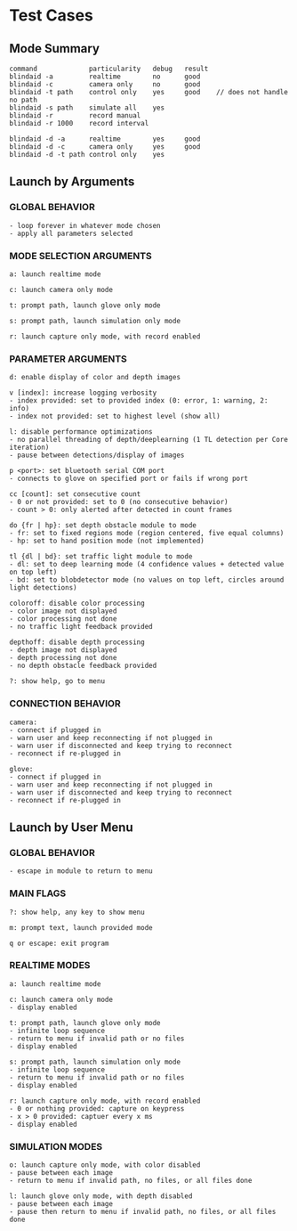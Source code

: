 # Test Cases

## Mode Summary
	command				particularity	debug	result
	blindaid -a			realtime		no		good
	blindaid -c			camera only		no		good
	blindaid -t path	control only	yes		good	// does not handle no path
	blindaid -s	path	simulate all	yes
	blindaid -r			record manual		
	blindaid -r 1000	record interval		

	blindaid -d -a		realtime		yes		good
	blindaid -d -c		camera only		yes		good
	blindaid -d -t path	control only	yes		

## Launch by Arguments
### GLOBAL BEHAVIOR
	- loop forever in whatever mode chosen
	- apply all parameters selected

### MODE SELECTION ARGUMENTS
	a: launch realtime mode

	c: launch camera only mode

	t: prompt path, launch glove only mode

	s: prompt path, launch simulation only mode

	r: launch capture only mode, with record enabled

### PARAMETER ARGUMENTS
	d: enable display of color and depth images

	v [index]: increase logging verbosity
	- index provided: set to provided index (0: error, 1: warning, 2: info)
	- index not provided: set to highest level (show all)

	l: disable performance optimizations
	- no parallel threading of depth/deeplearning (1 TL detection per Core iteration)
	- pause between detections/display of images

	p <port>: set bluetooth serial COM port
	- connects to glove on specified port or fails if wrong port

	cc [count]: set consecutive count
	- 0 or not provided: set to 0 (no consecutive behavior)
	- count > 0: only alerted after detected in count frames

	do {fr | hp}: set depth obstacle module to mode
	- fr: set to fixed regions mode (region centered, five equal columns)
	- hp: set to hand position mode (not implemented)

	tl {dl | bd}: set traffic light module to mode
	- dl: set to deep learning mode (4 confidence values + detected value on top left)
	- bd: set to blobdetector mode (no values on top left, circles around light detections)

	coloroff: disable color processing
	- color image not displayed
	- color processing not done
	- no traffic light feedback provided

	depthoff: disable depth processing
	- depth image not displayed
	- depth processing not done
	- no depth obstacle feedback provided

	?: show help, go to menu

### CONNECTION BEHAVIOR
	camera:
	- connect if plugged in
	- warn user and keep reconnecting if not plugged in
	- warn user if disconnected and keep trying to reconnect
	- reconnect if re-plugged in

	glove:
	- connect if plugged in
	- warn user and keep reconnecting if not plugged in
	- warn user if disconnected and keep trying to reconnect
	- reconnect if re-plugged in

## Launch by User Menu
### GLOBAL BEHAVIOR
	- escape in module to return to menu

### MAIN FLAGS
	?: show help, any key to show menu

	m: prompt text, launch provided mode

	q or escape: exit program

### REALTIME MODES
	a: launch realtime mode

	c: launch camera only mode
	- display enabled
	
	t: prompt path, launch glove only mode
	- infinite loop sequence
	- return to menu if invalid path or no files
	- display enabled

	s: prompt path, launch simulation only mode
	- infinite loop sequence
	- return to menu if invalid path or no files
	- display enabled

	r: launch capture only mode, with record enabled
	- 0 or nothing provided: capture on keypress
	- x > 0 provided: captuer every x ms
	- display enabled

### SIMULATION MODES
	o: launch capture only mode, with color disabled
	- pause between each image
	- return to menu if invalid path, no files, or all files done

	l: launch glove only mode, with depth disabled
	- pause between each image
	- pause then return to menu if invalid path, no files, or all files done

